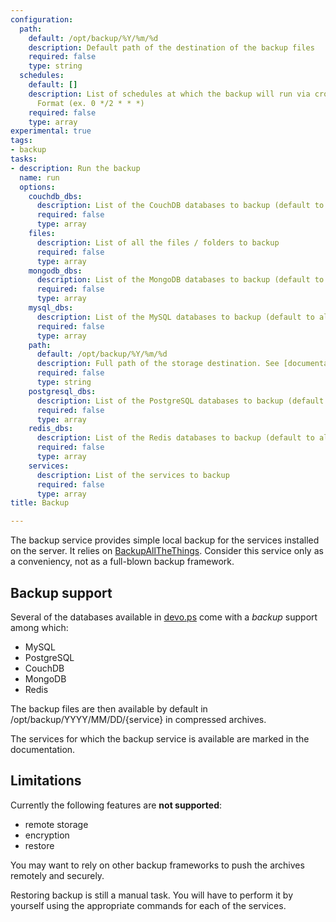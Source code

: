 ```yaml
---
configuration:
  path:
    default: /opt/backup/%Y/%m/%d
    description: Default path of the destination of the backup files
    required: false
    type: string
  schedules:
    default: []
    description: List of schedules at which the backup will run via cronjob. Crontab
      Format (ex. 0 */2 * * *)
    required: false
    type: array
experimental: true
tags:
- backup
tasks:
- description: Run the backup
  name: run
  options:
    couchdb_dbs:
      description: List of the CouchDB databases to backup (default to all dbs)
      required: false
      type: array
    files:
      description: List of all the files / folders to backup
      required: false
      type: array
    mongodb_dbs:
      description: List of the MongoDB databases to backup (default to all dbs)
      required: false
      type: array
    mysql_dbs:
      description: List of the MySQL databases to backup (default to all dbs)
      required: false
      type: array
    path:
      default: /opt/backup/%Y/%m/%d
      description: Full path of the storage destination. See [documentation](https://github.com/devo-ps/backupallthethings#custom-destination-folder)
      required: false
      type: string
    postgresql_dbs:
      description: List of the PostgreSQL databases to backup (default to all dbs)
      required: false
      type: array
    redis_dbs:
      description: List of the Redis databases to backup (default to all dbs)
      required: false
      type: array
    services:
      description: List of the services to backup
      required: false
      type: array
title: Backup

---
```

The backup service provides simple local backup for the services installed on the server. It relies on [BackupAllTheThings](https://pypi.python.com/pypi/backupallthethings). Consider this service only as a conveniency, not as a full-blown backup framework. 

## Backup support

Several of the databases available in [devo.ps](http://devo.ps) come with a *backup* support among which:

- MySQL 
- PostgreSQL
- CouchDB
- MongoDB
- Redis

The backup files are then available by default in /opt/backup/YYYY/MM/DD/{service} in compressed archives.

The services for which the backup service is available are marked in the documentation.

## Limitations

Currently the following features are **not supported**:

- remote storage
- encryption
- restore

You may want to rely on other backup frameworks to push the archives remotely and securely.

Restoring backup is still a manual task. You will have to perform it by yourself using the appropriate commands for each of the services.